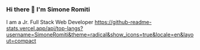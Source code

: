 ### Hi there 👋 I'm Simone Romiti
I am a Jr. Full Stack Web Developer
https://github-readme-stats.vercel.app/api/top-langs?username=SimoneRomiti&theme=radical&show_icons=true&locale=en&layout=compact

<!--
**SimoneRomiti/SimoneRomiti** is a ✨ _special_ ✨ repository because its `README.md` (this file) appears on your GitHub profile.

Here are some ideas to get you started:

- 🔭 I’m currently working on ...
- 🌱 I’m currently learning ...
- 👯 I’m looking to collaborate on ...
- 🤔 I’m looking for help with ...
- 💬 Ask me about ...
- 📫 How to reach me: ...
- 😄 Pronouns: ...
- ⚡ Fun fact: ...
-->

